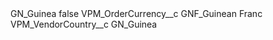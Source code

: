 <?xml version="1.0" encoding="UTF-8"?>
<CustomMetadata xmlns="http://soap.sforce.com/2006/04/metadata" xmlns:xsi="http://www.w3.org/2001/XMLSchema-instance" xmlns:xsd="http://www.w3.org/2001/XMLSchema">
    <label>GN_Guinea</label>
    <protected>false</protected>
    <values>
        <field>VPM_OrderCurrency__c</field>
        <value xsi:type="xsd:string">GNF_Guinean Franc</value>
    </values>
    <values>
        <field>VPM_VendorCountry__c</field>
        <value xsi:type="xsd:string">GN_Guinea</value>
    </values>
</CustomMetadata>
